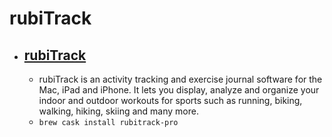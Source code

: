 # rubiTrack
- [rubiTrack](https://www.rubitrack.com/)
  - 
  - rubiTrack is an activity tracking and exercise journal software for the Mac, iPad and iPhone. It lets you display, analyze and organize your indoor and outdoor workouts for sports such as running, biking, walking, hiking, skiing and many more.
  - `brew cask install rubitrack-pro`
